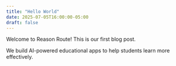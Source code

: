 ```yaml
---
title: "Hello World"
date: 2025-07-05T16:00:00-05:00
draft: false
---
```


Welcome to Reason Route! This is our first blog post.

We build AI-powered educational apps to help students learn more effectively.